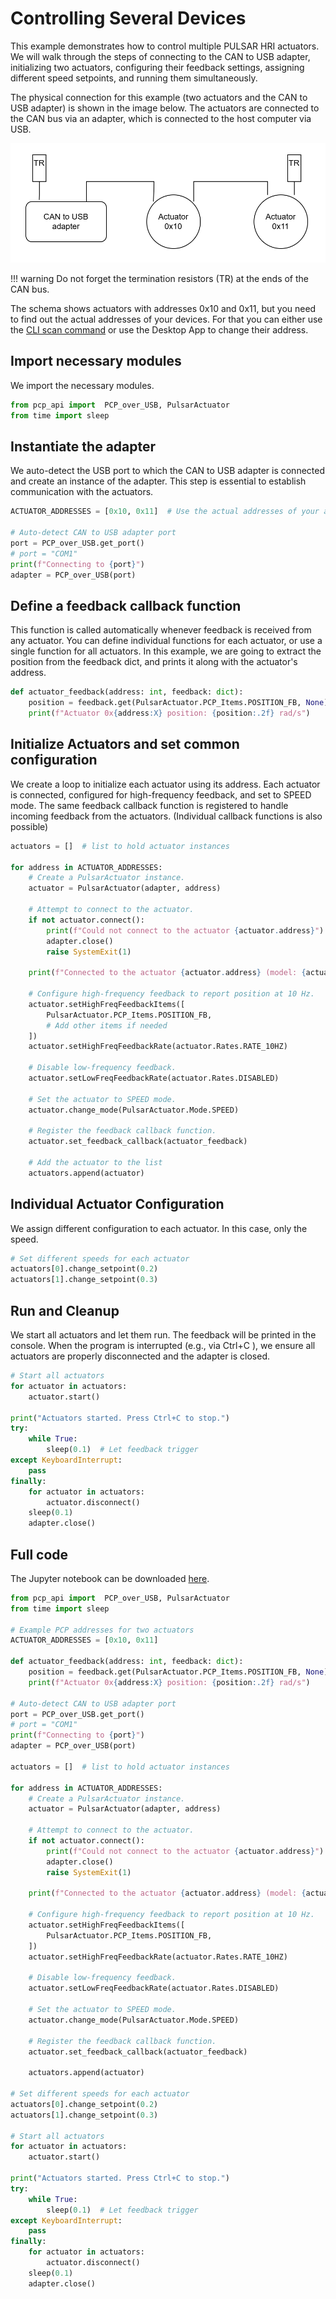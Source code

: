 # Controlling Several Devices

This example demonstrates how to control multiple PULSAR HRI actuators. We will walk through the steps of connecting to the CAN to USB adapter, initializing two actuators, configuring their feedback settings, assigning different speed setpoints, and running them simultaneously.

The physical connection for this example (two actuators and the CAN to USB adapter) is shown in the image below. The actuators are connected to the CAN bus via an adapter, which is connected to the host computer via USB.

![CAN example](../assets/images/can_02.png)

!!! warning
    Do not forget the termination resistors (TR) at the ends of the CAN bus.

The schema shows actuators with addresses 0x10 and 0x11, but you need to find out the actual addresses of your devices. For that you can either use the [CLI scan command](../cli.md#scan-for-devices) or use the Desktop App to change their address.



## Import necessary modules

We import the necessary modules.

```py
from pcp_api import  PCP_over_USB, PulsarActuator
from time import sleep
```


## Instantiate the adapter

We auto-detect the USB port to which the CAN to USB adapter is connected and create an instance of the adapter. This step is essential to establish communication with the actuators.


```py
ACTUATOR_ADDRESSES = [0x10, 0x11]  # Use the actual addresses of your actuators

# Auto-detect CAN to USB adapter port
port = PCP_over_USB.get_port()
# port = "COM1"
print(f"Connecting to {port}")
adapter = PCP_over_USB(port)
```


## Define a feedback callback function
This function is called automatically whenever feedback is received from any actuator. You can define individual functions for each actuator, or use a single function for all actuators. In this example, we are going to extract the position from the feedback dict, and prints it along with the actuator's address.

```py
def actuator_feedback(address: int, feedback: dict):
    position = feedback.get(PulsarActuator.PCP_Items.POSITION_FB, None)
    print(f"Actuator 0x{address:X} position: {position:.2f} rad/s")
```


## Initialize Actuators and set common configuration

We create a loop to initialize each actuator using its address. Each actuator is connected, configured for high-frequency feedback, and set to SPEED mode. The same feedback callback function is registered to handle incoming feedback from the actuators. (Individual callback functions is also possible)


```py
actuators = []  # list to hold actuator instances

for address in ACTUATOR_ADDRESSES:
    # Create a PulsarActuator instance.
    actuator = PulsarActuator(adapter, address)

    # Attempt to connect to the actuator.
    if not actuator.connect():
        print(f"Could not connect to the actuator {actuator.address}")
        adapter.close()
        raise SystemExit(1)

    print(f"Connected to the actuator {actuator.address} (model: {actuator.model}, firmware: {actuator.firmware_version})")

    # Configure high-frequency feedback to report position at 10 Hz.
    actuator.setHighFreqFeedbackItems([
        PulsarActuator.PCP_Items.POSITION_FB,
        # Add other items if needed
    ])
    actuator.setHighFreqFeedbackRate(actuator.Rates.RATE_10HZ)

    # Disable low-frequency feedback.
    actuator.setLowFreqFeedbackRate(actuator.Rates.DISABLED)

    # Set the actuator to SPEED mode.
    actuator.change_mode(PulsarActuator.Mode.SPEED)

    # Register the feedback callback function.
    actuator.set_feedback_callback(actuator_feedback)

    # Add the actuator to the list
    actuators.append(actuator)
```


## Individual Actuator Configuration

We assign different configuration to each actuator. In this case, only the speed.

```py
# Set different speeds for each actuator
actuators[0].change_setpoint(0.2)
actuators[1].change_setpoint(0.3)
```


## Run and Cleanup

We start all actuators and let them run. The feedback will be printed in the console. When the program is interrupted (e.g., via Ctrl+C ), we ensure all actuators are properly disconnected and the adapter is closed.

```py
# Start all actuators
for actuator in actuators:
    actuator.start()

print("Actuators started. Press Ctrl+C to stop.")
try:
    while True:
        sleep(0.1)  # Let feedback trigger
except KeyboardInterrupt:
    pass
finally:
    for actuator in actuators:
        actuator.disconnect()
    sleep(0.1)
    adapter.close()
```


## Full code
The Jupyter notebook can be downloaded [here](../assets/jnotebooks/several_actuators.ipynb).

```py title="Full code" linenums="1"
from pcp_api import  PCP_over_USB, PulsarActuator
from time import sleep

# Example PCP addresses for two actuators
ACTUATOR_ADDRESSES = [0x10, 0x11]

def actuator_feedback(address: int, feedback: dict):
    position = feedback.get(PulsarActuator.PCP_Items.POSITION_FB, None)
    print(f"Actuator 0x{address:X} position: {position:.2f} rad/s")

# Auto-detect CAN to USB adapter port
port = PCP_over_USB.get_port()
# port = "COM1"
print(f"Connecting to {port}")
adapter = PCP_over_USB(port)

actuators = []  # list to hold actuator instances

for address in ACTUATOR_ADDRESSES:
    # Create a PulsarActuator instance.
    actuator = PulsarActuator(adapter, address)

    # Attempt to connect to the actuator.
    if not actuator.connect():
        print(f"Could not connect to the actuator {actuator.address}")
        adapter.close()
        raise SystemExit(1)

    print(f"Connected to the actuator {actuator.address} (model: {actuator.model}, firmware: {actuator.firmware_version})")

    # Configure high-frequency feedback to report position at 10 Hz.
    actuator.setHighFreqFeedbackItems([
        PulsarActuator.PCP_Items.POSITION_FB,
    ])
    actuator.setHighFreqFeedbackRate(actuator.Rates.RATE_10HZ)

    # Disable low-frequency feedback.
    actuator.setLowFreqFeedbackRate(actuator.Rates.DISABLED)

    # Set the actuator to SPEED mode.
    actuator.change_mode(PulsarActuator.Mode.SPEED)

    # Register the feedback callback function.
    actuator.set_feedback_callback(actuator_feedback)

    actuators.append(actuator)

# Set different speeds for each actuator
actuators[0].change_setpoint(0.2)
actuators[1].change_setpoint(0.3)

# Start all actuators
for actuator in actuators:
    actuator.start()

print("Actuators started. Press Ctrl+C to stop.")
try:
    while True:
        sleep(0.1)  # Let feedback trigger
except KeyboardInterrupt:
    pass
finally:
    for actuator in actuators:
        actuator.disconnect()
    sleep(0.1)
    adapter.close()
```